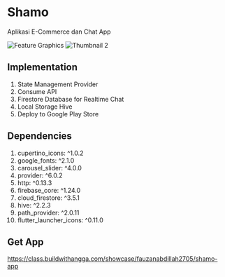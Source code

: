 # Shamo

Aplikasi E-Commerce dan Chat App

![Feature Graphics](https://user-images.githubusercontent.com/74108522/213171532-ebadd0ff-4860-4ad6-96bb-8d8df36d9718.png)
![Thumbnail 2](https://user-images.githubusercontent.com/74108522/213171545-88e88c15-3eec-4147-8de0-6eefcbc0dbd0.png)

## Implementation

1. State Management Provider
2. Consume API
3. Firestore Database for Realtime Chat
4. Local Storage Hive
5. Deploy to Google Play Store

## Dependencies

1.	cupertino_icons: ^1.0.2
2.	google_fonts: ^2.1.0
3.	carousel_slider: ^4.0.0
4.	provider: ^6.0.2
5.	http: ^0.13.3
6.	firebase_core: ^1.24.0
7.	cloud_firestore: ^3.5.1
8.	hive: ^2.2.3
9.	path_provider: ^2.0.11
10.	flutter_launcher_icons: ^0.11.0

## Get App

https://class.buildwithangga.com/showcase/fauzanabdillah2705/shamo-app
